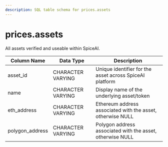 ```yaml
---
description: SQL table schema for prices.assets
---
```


# prices.assets

All assets verified and useable within SpiceAI.

| Column Name      | Data Type         | Description                                                |
| ---------------- | ----------------- | ---------------------------------------------------------- |
| asset\_id        | CHARACTER VARYING | Unique identifier for the asset across SpiceAI platform    |
| name             | CHARACTER VARYING | Display name of the underlying asset/token                 |
| eth\_address     | CHARACTER VARYING | Ethereum address associated with the asset, otherwise NULL |
| polygon\_address | CHARACTER VARYING | Polygon address associated with the asset, otherwise NULL  |
